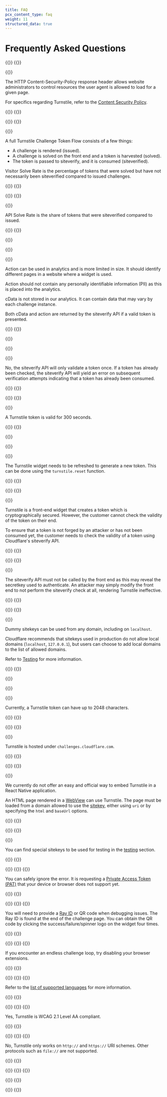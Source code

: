 ```yaml
---
title: FAQ
pcx_content_type: faq
weight: 11
structured_data: true
---
```


# Frequently Asked Questions

{{<faq-item>}}
{{<faq-question level=2 text="How does Content-Security-Policy need to be configured for Turnstile?" >}}

{{<faq-answer>}}

The HTTP Content-Security-Policy response header allows website administrators to control resources the user agent is allowed to load for a given page.

For specifics regarding Turnstile, refer to the [Content Security Policy](/turnstile/reference/content-security-policy/).

{{</faq-answer>}}
{{</faq-item>}}


{{<faq-item>}}
{{<faq-question level=2 text="What is Visitor Solve Rate?" >}}

{{<faq-answer>}}

A full Turnstile Challenge Token Flow consists of a few things:

* A challenge is rendered (issued).
* A challenge is solved on the front end and a token is harvested (solved).
* The token is passed to siteverify, and it is consumed (siteverified).

Visitor Solve Rate is the percentage of tokens that were solved but have not necessarily been siteverified compared to issued challenges.

{{</faq-answer>}}
{{</faq-item>}}

{{<faq-item>}}
{{<faq-question level=2 text="What is API Solve Rate?" >}}

{{<faq-answer>}}

API Solve Rate is the share of tokens that were siteverified compared to issued.

{{</faq-answer>}}
{{</faq-item>}}

{{<faq-item>}}

{{<faq-question level=2 text="What is the difference between action and cData?" >}}

{{<faq-answer>}}

Action can be used in analytics and is more limited in size. It should identify different pages in a website where a widget is used.

Action should not contain any personally identifiable information (PII) as this is placed into the analytics.

cData is not stored in our analytics. It can contain data that may vary by each challenge instance.

Both cData and action are returned by the siteverify API if a valid token is presented.

{{</faq-answer>}}
{{</faq-item>}}

{{<faq-item>}}

{{<faq-question level=2 text="Can a Turnstile token be used twice?" >}}

{{<faq-answer>}}

No, the siteverify API will only validate a token once. If a token has already been checked, the siteverify API will yield an error on subsequent verification attempts indicating that a token has already been consumed.

{{</faq-answer>}}
{{</faq-item>}}

{{<faq-item>}}
{{<faq-question level=2 text="How long is a Turnstile token valid for before it is rejected by siteverify?" >}}

{{<faq-answer>}}

A Turnstile token is valid for 300 seconds.

{{</faq-answer>}}
{{</faq-item>}}

{{<faq-item>}}

{{<faq-question level=2 text="What happens if the user takes longer than five minutes?" >}}

{{<faq-answer>}}

The Turnstile widget needs to be refreshed to generate a new token. This can be done using the `turnstile.reset` function.

{{</faq-answer>}}
{{</faq-item>}}

{{<faq-item>}}
{{<faq-question level=2 text="Why does a Turnstile token need to be verified using siteverify?" >}}

{{<faq-answer>}}

Turnstile is a front-end widget that creates a token which is cryptographically secured. However, the customer cannot check the validity of the token on their end.

To ensure that a token is not forged by an attacker or has not been consumed yet, the customer needs to check the validity of a token using Cloudflare's siteverify API.

{{</faq-answer>}}
{{</faq-item>}}

{{<faq-item>}}
{{<faq-question level=2 text="Can the front end use siteverify?" >}}

{{<faq-answer>}}

The siteverify API must not be called by the front end as this may reveal the secretkey used to authenticate. An attacker may simply modify the front end to not perform the siteverify check at all, rendering Turnstile ineffective.

{{</faq-answer>}}
{{</faq-item>}}

{{<faq-item>}}
{{<faq-question level=2 text="Can I use Turnstile when developing locally?" >}}

{{<faq-answer>}}

Dummy sitekeys can be used from any domain, including on `localhost`.

Cloudflare recommends that sitekeys used in production do not allow local domains (`localhost`, `127.0.0.1`), but users can choose to add local domains to the list of allowed domains.

Refer to [Testing](/turnstile/reference/testing/) for more information.

{{</faq-answer>}}
{{</faq-item>}}


{{<faq-item>}}

{{<faq-question level=2 text="What is the length of a Turnstile token?" >}}

{{<faq-answer>}}

Currently, a Turnstile token can have up to 2048 characters.

{{</faq-answer>}}
{{</faq-item>}}


{{<faq-item>}}
{{<faq-question level=2 text="What is challenges.cloudflare.com, and why does my application connect to this origin?" >}}

{{<faq-answer>}}

Turnstile is hosted under `challenges.cloudflare.com`.

{{</faq-answer>}}
{{</faq-item>}}

{{<faq-item>}}
{{<faq-question level=2 text="Can I use Turnstile to protect a React Native application?" >}}

{{<faq-answer>}}

We currently do not offer an easy and official way to embed Turnstile in a React Native application.

An HTML page rendered in a [WebView](https://github.com/react-native-webview/react-native-webview) can use Turnstile. The page must be loaded from a domain allowed to use the [sitekey](/turnstile/reference/domain-management/), either using `uri` or by specifying the `html` and `baseUrl` options.

{{</faq-answer>}}
{{</faq-item>}}

{{<faq-item>}}
{{<faq-question level=2 text="Are there sitekeys and secret keys that can be used for testing?" >}}

{{<faq-answer>}}

You can find special sitekeys to be used for testing in the [testing](/turnstile/reference/testing/) section.

{{</faq-answer>}}
{{</faq-item>}}

{{<faq-item>}}
{{<faq-question level=2 text="I am seeing a 401 error in your console during a Turnstile security check, is this a problem?" >}}
{{<faq-answer>}}

You can safely ignore the error. It is requesting a [Private Access Token (PAT)](https://blog.cloudflare.com/eliminating-captchas-on-iphones-and-macs-using-new-standard/) that your device or browser does not support yet.

{{</faq-answer>}}
{{</faq-item>}}

{{<faq-item>}}
{{<faq-question level=2 text="How can I obtain the Ray ID or QR code for troubleshooting?" >}}
{{<faq-answer>}}

You will need to provide a [Ray ID](/fundamentals/reference/cloudflare-ray-id/) or QR code when debugging issues. The Ray ID is found at the end of the challenge page. You can obtain the QR code by clicking the success/failure/spinner logo on the widget four times.

{{</faq-answer>}}
{{</faq-item>}}

{{<faq-item>}}
{{<faq-question level=2 text="What if I encounter an endless challenge loop?" >}}
{{<faq-answer>}}

If you encounter an endless challenge loop, try disabling your browser extensions.

{{</faq-answer>}}
{{</faq-item>}}

{{<faq-item>}}
{{<faq-question level=2 text="What languages does Turnstile support?" >}}
{{<faq-answer>}}

Refer to the [list of supported languages](/turnstile/reference/supported-languages/) for more information.

{{</faq-answer>}}
{{</faq-item>}}

{{<faq-item>}}
{{<faq-question level=2 text="Does Turnstile conform to WCAG 2.1 Level AA accessibility standard?" >}}
{{<faq-answer>}}

Yes, Turnstile is WCAG 2.1 Level AA compliant.

{{</faq-answer>}}
{{</faq-item>}}

{{<faq-item>}}
{{<faq-question level=2 text="Can I use Turnstile on URI schemes such as `file://`?" >}}
{{<faq-answer>}}

No, Turnstile only works on `http://` and `https://` URI schemes. Other protocols such as `file://` are not supported.

{{</faq-answer>}}
{{</faq-item>}}

{{<faq-item>}}
{{<faq-question level=2 text="Why do I see a challenge on my proxied hostnames?" >}}
{{<faq-answer>}}

{{<render file="_proxied-hostnames.md">}}
{{<render file="_challenge-behavior.md">}}

{{</faq-answer>}}
{{</faq-item>}}